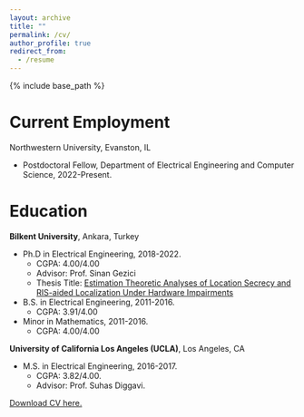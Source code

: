 ```yaml
---
layout: archive
title: ""
permalink: /cv/
author_profile: true
redirect_from:
  - /resume
---
```


{% include base_path %}

Current Employment
======
Northwestern University, Evanston, IL
- Postdoctoral Fellow, Department of Electrical Engineering and Computer Science, 2022-Present.

Education
======
**Bilkent University**, Ankara, Turkey
- Ph.D in Electrical Engineering, 2018-2022.
  - CGPA: 4.00/4.00
  - Advisor: Prof. Sinan Gezici
  - Thesis Title: [Estimation Theoretic Analyses of Location Secrecy and RIS-aided Localization Under Hardware Impairments](http://ozturkcuneyd.github.io/files/thesis.pdf)
- B.S. in Electrical Engineering, 2011-2016.
  -  CGPA: 3.91/4.00
- Minor in Mathematics, 2011-2016.
  -  CGPA: 4.00/4.00

**University of California Los Angeles (UCLA)**, Los Angeles, CA
- M.S. in Electrical Engineering, 2016-2017. 
  -  CGPA: 3.82/4.00.
  - Advisor: Prof. Suhas Diggavi.


[Download CV here.](http://ozturkcuneyd.github.io/files/cv.pdf)


<!--- Work experience
======
* Summer 2015: Research Assistant
  * Github University
  * Duties included: Tagging issues
  * Supervisor: Professor Git

* Fall 2015: Research Assistant
  * Github University
  * Duties included: Merging pull requests
  * Supervisor: Professor Hub
  


Skills
======
* Skill 1
* Skill 2
  * Sub-skill 2.1
  * Sub-skill 2.2
  * Sub-skill 2.3
* Skill 3

Publications
======
  <ul>{% for post in site.publications %}
    {% include archive-single-cv.html %}
  {% endfor %}</ul>
  
Talks
======
  <ul>{% for post in site.talks %}
    {% include archive-single-talk-cv.html %}
  {% endfor %}</ul>
  
Teaching
======
  <ul>{% for post in site.teaching %}
    {% include archive-single-cv.html %}
  {% endfor %}</ul>
  
Service and leadership
======
* Currently signed in to 43 different slack teams --->
